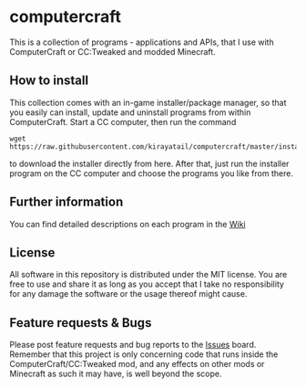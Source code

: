 # computercraft
This is a collection of programs - applications and APIs, that I use with ComputerCraft or CC:Tweaked and modded Minecraft.

## How to install
This collection comes with an in-game installer/package manager, so that you easily can install, update and uninstall programs from within ComputerCraft.
Start a CC computer, then run the command 
```
wget https://raw.githubusercontent.com/kirayatail/computercraft/master/installer.lua
``` 
to download the installer directly from here.
After that, just run the installer program on the CC computer and choose the programs you like from there.

## Further information
You can find detailed descriptions on each program in the [Wiki](https://github.com/kirayatail/computercraft/wiki)

## License
All software in this repository is distributed under the MIT license. You are free to use and share it as long as you accept that I take no responsibility 
for any damage the software or the usage thereof might cause.

## Feature requests & Bugs
Please post feature requests and bug reports to the [Issues](https://github.com/kirayatail/computercraft/issues) board. Remember that this project is only concerning
code that runs inside the ComputerCraft/CC:Tweaked mod, and any effects on other mods or Minecraft as such it may have, is well beyond the scope.
